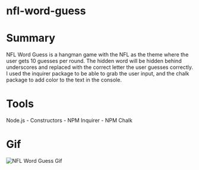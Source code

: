 # nfl-word-guess


# Summary
NFL Word Guess is a hangman game with the NFL as the theme where the user gets 10 guesses per round. The hidden word will be hidden behind underscores and replaced with the correct letter the user guesses correctly. I used the inquirer package to be able to grab the user input, and the chalk package to add color to the text in the console.

# Tools
Node.js - Constructors - NPM Inquirer - NPM Chalk

# Gif
![NFL Word Guess Gif](./img/nfl-word-guess.gif)